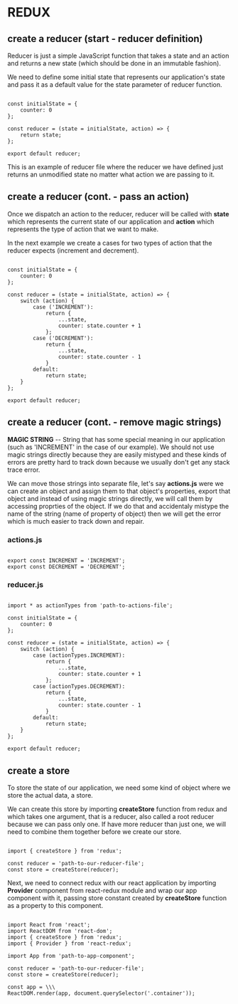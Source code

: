 # REDUX 

## create a reducer (start - reducer definition)

Reducer is just a simple JavaScript function that takes a state and an action and returns a new state (which should be done in an immutable fashion).

We need to define some initial state that represents our application's state and pass it as a default value for the state parameter of reducer function.

<pre><code>
const initialState = {
    counter: 0
};

const reducer = (state = initialState, action) => {
    return state;
};

export default reducer;
</pre></code>

This is an example of reducer file where the reducer we have defined just returns an unmodified state no matter what action we are passing to it.

## create a reducer (cont. - pass an action)

Once we dispatch an action to the reducer, reducer will be called with __state__ which represents the current state of our application and __action__ which represents the type of action that we want to make.

In the next example we create a cases for two types of action that the reducer expects (increment and decrement).

<pre><code>
const initialState = {
    counter: 0
};

const reducer = (state = initialState, action) => {
    switch (action) {
        case ('INCREMENT'): 
            return {
                ...state,
                counter: state.counter + 1
            };
        case ('DECREMENT'):
            return {
                ...state,
                counter: state.counter - 1
            }
        default: 
            return state;
    }
};

export default reducer;
</pre></code>

## create a reducer (cont. - remove magic strings)

__MAGIC STRING__ -- String that has some special meaning in our application (such as 'INCREMENT' in the case of our example). We should not use magic strings directly because they are easily mistyped and these kinds of errors are pretty hard to track down because we usually don't get any stack trace error.  

We can move those strings into separate file, let's say __actions.js__ were we can create an object and assign them to that object's properties, export that object and instead of using magic strings directly, we will call them by accessing proprties of the object. If we do that and accidentaly mistype the name of the string (name of property of object) then we will get the error which is much easier to track down and repair.

### actions.js 

<pre><code>
export const INCREMENT = 'INCREMENT';
export const DECREMENT = 'DECREMENT';
</pre></code>

### reducer.js

<pre><code>
import * as actionTypes from 'path-to-actions-file';

const initialState = {
    counter: 0
};

const reducer = (state = initialState, action) => {
    switch (action) {
        case (actionTypes.INCREMENT): 
            return {
                ...state,
                counter: state.counter + 1
            };
        case (actionTypes.DECREMENT):
            return {
                ...state,
                counter: state.counter - 1
            }
        default: 
            return state;
    }
};

export default reducer;
</pre></code>

## create a store

To store the state of our application, we need some kind of object where we store the actual data, a store.

We can create this store by importing __createStore__ function from redux and which takes one argument, that is a reducer, also called a root reducer because we can pass only one. If have more reducer than just one, we will need to combine them together before we create our store.

<pre><code>
import { createStore } from 'redux';

const reducer = 'path-to-our-reducer-file';
const store = createStore(reducer);
</pre></code>

Next, we need to connect redux with our react application by importing __Provider__ component from react-redux module and wrap our app component with it, passing store constant created by __createStore__ function as a property to this component.

<pre><code>
import React from 'react';
import ReactDOM from 'react-dom';
import { createStore } from 'redux';
import { Provider } from 'react-redux';

import App from 'path-to-app-component';

const reducer = 'path-to-our-reducer-file';
const store = createStore(reducer);

const app = \<Provider store={store}>\<App />\</Provider>
ReactDOM.render(app, document.querySelector('.container'));
</pre></code>



